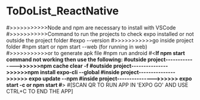 # ToDoList_ReactNative
#>>>>>>>>>>>Node and npm are necessary to install with VSCode
#>>>>>>>>>>>Command to run the projects to check expo installed or not outside the project folder
#expo --version
#>>>>>>>>>>>go inside project folder
#npm start  or npm start --web (for running in web)
#>>>>>>>>>>>or to generate apk file
#npm run android
#<****If npm start command not working then use the following:
#outside project--------------->>>>>>npm cache clear -f
#outside project--------------->>>>>>npm install expo-cli --global
#inside project--------------->>>>>> expo update --npm
#inside project--------------->>>>>> expo start -c or npm start
#****>
#[SCAN QR TO RUN APP IN 'EXPO GO' AND USE CTRL+C TO END THE APP]